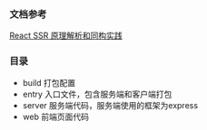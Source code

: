 ### 文档参考

[React SSR 原理解析和同构实践](https://ku.baidu-int.com/knowledge/HFVrC7hq1Q/pKzJfZczuc/tfL9tZh9ui/Bq6MXAaWWcWG7m)

### 目录
+ build
    打包配置
+ entry
    入口文件，包含服务端和客户端打包
+ server
    服务端代码，服务端使用的框架为express
+ web
    前端页面代码
